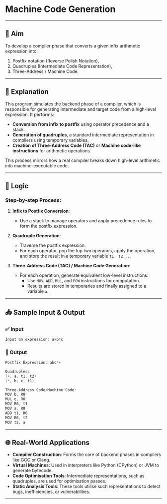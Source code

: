 # Machine Code Generation 

---

## 🎯 Aim

To develop a compiler phase that converts a given infix arithmetic expression into:
1. Postfix notation (Reverse Polish Notation),
2. Quadruples (Intermediate Code Representation),
3. Three-Address / Machine Code.

---

## 🧠 Explanation

This program simulates the backend phase of a compiler, which is responsible for generating intermediate and target code from a high-level expression. It performs:

- **Conversion from infix to postfix** using operator precedence and a stack.
- **Generation of quadruples**, a standard intermediate representation in compilers using temporary variables.
- **Creation of Three-Address Code (TAC)** or **Machine code-like instructions** for arithmetic operations.

This process mirrors how a real compiler breaks down high-level arithmetic into machine-executable code.

---

## 🔁 Logic

### Step-by-step Process:
1. **Infix to Postfix Conversion**:
   - Use a stack to manage operators and apply precedence rules to form the postfix expression.

2. **Quadruple Generation**:
   - Traverse the postfix expression.
   - For each operator, pop the top two operands, apply the operation, and store the result in a temporary variable `t1, t2...`.

3. **Three-Address Code (TAC) / Machine Code Generation**:
   - For each operation, generate equivalent low-level instructions:
     - Use `MOV`, `ADD`, `MUL`, and `POW` instructions for computation.
     - Results are stored in temporaries and finally assigned to a variable `a`.

---

## 📥 Sample Input & Output

### ✅ Input
```cpp
Input an expression: a+b*c
```

### 🔁 Output
```cpp
Postfix Expression: abc*+

Quadruples:
(+, a, t1, t2)
(*, b, c, t1)

Three-Address Code/Machine Code:
MOV b, R0
MUL c, R0
MOV R0, t1
MOV a, R0
ADD t1, R0
MOV R0, t2
MOV t2, a
```

---

## 🌐 Real-World Applications

- **Compiler Construction**: Forms the core of backend phases in compilers like GCC or Clang.
- **Virtual Machines**: Used in interpreters like Python (CPython) or JVM to generate bytecode.
- **Code Optimisation Tools**: Intermediate representations, such as quadruples, are used for optimisation passes.
- **Static Analysis Tools**: These tools utilise such representations to detect bugs, inefficiencies, or vulnerabilities.

---



